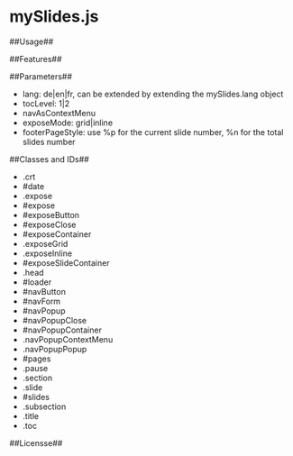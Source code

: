 mySlides.js
===========

##Usage##

##Features##

##Parameters##
* lang: de|en|fr, can be extended by extending the mySlides.lang object
* tocLevel: 1|2
* navAsContextMenu
* exposeMode: grid|inline
* footerPageStyle: use %p for the current slide number, %n for the total slides number

##Classes and IDs##
* .crt
* #date
* .expose
* #expose
* #exposeButton
* #exposeClose
* #exposeContainer
* .exposeGrid
* .exposeInline
* #exposeSlideContainer
* .head
* #loader
* #navButton
* #navForm
* #navPopup
* #navPopupClose
* #navPopupContainer
* .navPopupContextMenu
* .navPopupPopup
* #pages
* .pause
* .section
* .slide
* #slides
* .subsection
* .title
* .toc

##Licensse##
